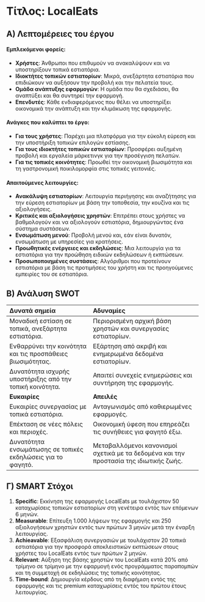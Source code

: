 # Τίτλος: LocalEats

## A) Λεπτομέρειες του έργου

#### Εμπλεκόμενοι φορείς:
- **Xρήστες**: Άνθρωποι που επιθυμούν να ανακαλύψουν και να υποστηρίξουν τοπικά εστιατόρια.
- **Ιδιοκτήτες τοπικών εστιατορίων**: Μικρά, ανεξάρτητα εστιατόρια που επιδιώκουν να αυξήσουν την προβολή και την πελατεία τους.
- **Ομάδα ανάπτυξης εφαρμογών**: Η ομάδα που θα σχεδιάσει, θα αναπτύξει και θα συντηρεί την εφαρμογή.
- **Επενδυτές**: Κάθε ενδιαφερόμενος που θέλει να υποστηρίξει οικονομικά την ανάπτυξη και την κλιμάκωση της εφαρμογής.

#### Ανάγκες που καλύπτει το έργο:
- **Για τους χρήστες**: Παρέχει μια πλατφόρμα για την εύκολη εύρεση και την υποστήριξη τοπικών επιλογών εστίασης.
- **Για τους ιδιοκτήτες τοπικών εστιατορίων**: Προσφέρει αυξημένη προβολή και εργαλεία μάρκετινγκ για την προσέγγιση πελατών.
- **Για τις τοπικές κοινότητες**: Προωθεί την οικονομική βιωσιμότητα και τη γαστρονομική ποικιλομορφία στις τοπικές γειτονιές.

#### Απαιτούμενες λειτουργίες:
- **Ανακάλυψη εστιατορίων**: Λειτουργία περιήγησης και αναζήτησης για την εύρεση εστιατορίων με βάση την τοποθεσία, την κουζίνα και τις αξιολογήσεις.
- **Κριτικές και αξιολογήσεις χρηστών**: Επιτρέπει στους χρήστες να βαθμολογούν και να αξιολογούν εστιατόρια, δημιουργώντας ένα σύστημα συστάσεων.
- **Ενσωμάτωση μενού**: Προβολή μενού και, εάν είναι δυνατόν, ενσωμάτωση με υπηρεσίες για κρατήσεις.
- **Προωθητικές ενέργειες και εκδηλώσεις**: Μια λειτουργία για τα εστιατόρια για την προώθηση ειδικών εκδηλώσεων ή εκπτώσεων.
- **Προσωποποιημένες συστάσεις**: Αλγόριθμοι που προτείνουν εστιατόρια με βάση τις προτιμήσεις του χρήστη και τις προηγούμενες εμπειρίες του σε εστιατόρια.


## Β) Ανάλυση SWOT

| **Δυνατά σημεία** | **Αδυναμίες** |
|:--------------------------------------------------------|:-------------------------------------------------------|
| Μοναδική εστίαση σε τοπικά, ανεξάρτητα εστιατόρια.       | Περιορισμένη αρχική βάση χρηστών και συνεργασίες εστιατορίων.|
| Ενθαρρύνει την κοινότητα και τις προσπάθειες βιωσιμότητας.      | Εξάρτηση από ακριβή και ενημερωμένα δεδομένα εστιατορίων.   |
| Δυνατότητα ισχυρής υποστήριξης από την τοπική κοινότητα.         | Απαιτεί συνεχείς ενημερώσεις και συντήρηση της εφαρμογής.      |
| **Ευκαιρίες** | **Απειλές** |
| Ευκαιρίες συνεργασίας με τοπικά εστιατόρια.     | Ανταγωνισμός από καθιερωμένες εφαρμογές.     |
| Επέκταση σε νέες πόλεις και περιοχές.                  | Οικονομική ύφεση που επηρεάζει τις συνήθειες για φαγητό έξω.        |
| Δυνατότητα ενσωμάτωσης σε τοπικές εκδηλώσεις για το φαγητό.          | Μεταβαλλόμενοι κανονισμοί σχετικά με τα δεδομένα και την προστασία της ιδιωτικής ζωής.      |


## Γ) SMART Στόχοι

1. **Specific**: Εκκίνηση της εφαρμογής LocalEats με τουλάχιστον 50 καταχωρίσεις τοπικών εστιατορίων στη γενέτειρα εντός των επόμενων 6 μηνών.
2. **Measurable**: Επίτευξη 1.000 λήψεων της εφαρμογής και 250 αξιολογήσεων χρηστών εντός των πρώτων 3 μηνών μετά την έναρξη λειτουργίας.
3. **Achieavable**: Εξασφάλιση συνεργασιών με τουλάχιστον 20 τοπικά εστιατόρια για την προσφορά αποκλειστικών εκπτώσεων στους χρήστες του LocalEats εντός των πρώτων 2 μηνών.
4. **Relevant**: Αύξηση της βάσης χρηστών του LocalEats κατά 20% από τρίμηνο σε τρίμηνο με την εφαρμογή ενός προγράμματος παραπομπών και τη συμμετοχή σε εκδηλώσεις της τοπικής κοινότητας.
5. **Time-bound**: Δημιουργία κέρδους από τη διαφήμιση εντός της εφαρμογής και τις premium καταχωρίσεις εντός του πρώτου έτους λειτουργίας.

